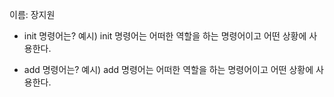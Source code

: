 이름: 장지원
- init 명령어는?
예시) init 명령어는 어떠한 역할을 하는 명령어이고 어떤 상황에 사용한다.

- add 명령어는?
예시) add 명령어는 어떠한 역할을 하는 명령어이고 어떤 상황에 사용한다.
